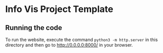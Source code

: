 # Info Vis Project Template

## Running the code

To run the website, execute the command `python3 -m http.server` in this directory and then go to http://0.0.0.0:8000/ in your browser.
